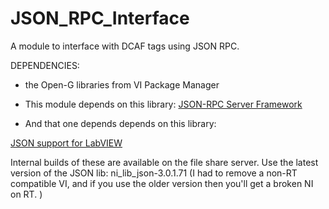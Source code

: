 # JSON_RPC_Interface
A module to interface with DCAF tags using JSON RPC.


DEPENDENCIES:

 - the Open-G libraries from VI Package Manager

 - This module depends on this library:
[JSON-RPC Server Framework](https://github.com/NISystemsEngineering/JSONRPC)

 - And that one depends depends on this library:

[JSON support for LabVIEW](https://github.com/tannerblair/JSON-Support-for-LabVIEW)



Internal builds of these are available on the file share server.	Use the latest version of the JSON lib:   ni_lib_json-3.0.1.71
	(I had to remove a non-RT compatible VI, and if you use the older version then you'll get a broken NI on RT.	)